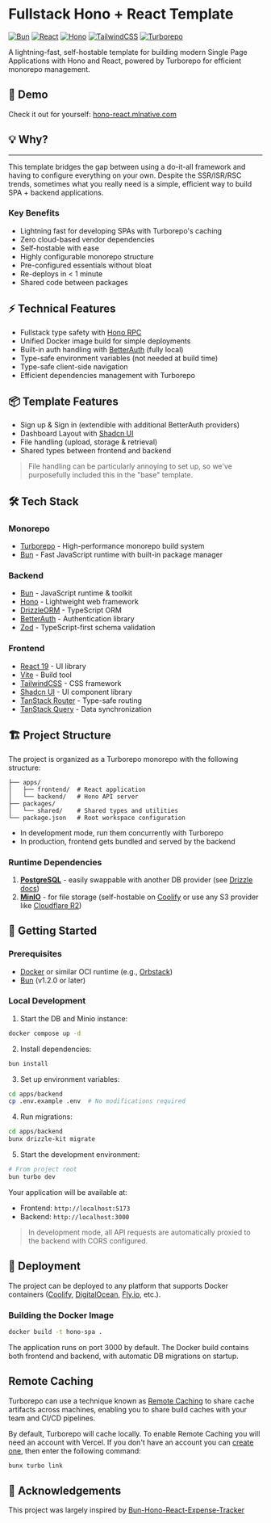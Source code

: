 # Fullstack Hono + React Template

[![Bun](https://img.shields.io/badge/Bun-%23000000.svg?style=for-the-badge&logo=bun&logoColor=white)](https://bun.sh)
[![React](https://img.shields.io/badge/React-61DAFB.svg?style=for-the-badge&logo=React&logoColor=black)](https://react.dev)
[![Hono](https://img.shields.io/badge/Hono-E36002.svg?style=for-the-badge&logo=hono&logoColor=white)](https://hono.dev)
[![TailwindCSS](https://img.shields.io/badge/tailwindcss-%2338B2AC.svg?style=for-the-badge&logo=tailwind-css&logoColor=white)](https://tailwindcss.com)
[![Turborepo](https://img.shields.io/badge/Turborepo-EF4444.svg?style=for-the-badge&logo=turborepo&logoColor=white)](https://turbo.build/repo)

A lightning-fast, self-hostable template for building modern Single Page Applications with Hono and React, powered by Turborepo for efficient monorepo management.

## 🚀 Demo

Check it out for yourself: [hono-react.mlnative.com](https://hono-react.mlnative.com)

## 💡 Why?
****
This template bridges the gap between using a do-it-all framework and having to configure everything on your own. Despite the SSR/ISR/RSC trends, sometimes what you really need is a simple, efficient way to build SPA + backend applications.

### Key Benefits

- Lightning fast for developing SPAs with Turborepo's caching
- Zero cloud-based vendor dependencies
- Self-hostable with ease
- Highly configurable monorepo structure
- Pre-configured essentials without bloat
- Re-deploys in < 1 minute
- Shared code between packages

## ⚡ Technical Features

- Fullstack type safety with [Hono RPC](https://hono.dev/guides/rpc)
- Unified Docker image build for simple deployments
- Built-in auth handling with [BetterAuth](https://github.com/betterstack-community/better-auth) (fully local)
- Type-safe environment variables (not needed at build time)
- Type-safe client-side navigation
- Efficient dependencies management with Turborepo

## 📦 Template Features

- Sign up & Sign in (extendible with additional BetterAuth providers)
- Dashboard Layout with [Shadcn UI](https://ui.shadcn.com/)
- File handling (upload, storage & retrieval)
- Shared types between frontend and backend

> File handling can be particularly annoying to set up, so we've purposefully included this in the "base" template.

## 🛠 Tech Stack

### Monorepo

- [Turborepo](https://turbo.build/repo) - High-performance monorepo build system
- [Bun](https://bun.sh) - Fast JavaScript runtime with built-in package manager

### Backend

- [Bun](https://bun.sh) - JavaScript runtime & toolkit
- [Hono](https://hono.dev) - Lightweight web framework
- [DrizzleORM](https://orm.drizzle.team) - TypeScript ORM
- [BetterAuth](https://github.com/betterstack-community/better-auth) - Authentication library
- [Zod](https://zod.dev) - TypeScript-first schema validation

### Frontend

- [React 19](https://react.dev) - UI library
- [Vite](https://vitejs.dev) - Build tool
- [TailwindCSS](https://tailwindcss.com) - CSS framework
- [Shadcn UI](https://ui.shadcn.com) - UI component library
- [TanStack Router](https://tanstack.com/router) - Type-safe routing
- [TanStack Query](https://tanstack.com/query) - Data synchronization

## 🏗 Project Structure

The project is organized as a Turborepo monorepo with the following structure:

```
├── apps/
│   ├── frontend/  # React application
│   └── backend/   # Hono API server
├── packages/
│   └── shared/    # Shared types and utilities
└── package.json   # Root workspace configuration
```

- In development mode, run them concurrently with Turborepo
- In production, frontend gets bundled and served by the backend

### Runtime Dependencies

1. **[PostgreSQL](https://www.postgresql.org/)** - easily swappable with another DB provider (see [Drizzle docs](https://orm.drizzle.team/docs/installation-and-db-connection))
2. **[MinIO](https://min.io/)** - for file storage (self-hostable on [Coolify](https://coolify.io/) or use any S3 provider like [Cloudflare R2](https://www.cloudflare.com/developer-platform/r2/))

## 🚀 Getting Started

### Prerequisites

- [Docker](https://www.docker.com/) or similar OCI runtime (e.g., [Orbstack](https://orbstack.dev/))
- [Bun](https://bun.sh) (v1.2.0 or later)

### Local Development

1. Start the DB and Minio instance:
```bash
docker compose up -d
```

2. Install dependencies:
```bash
bun install
```

3. Set up environment variables:
```bash
cd apps/backend
cp .env.example .env  # No modifications required
```

4. Run migrations:
```bash
cd apps/backend
bunx drizzle-kit migrate
```

5. Start the development environment:
```bash
# From project root
bun turbo dev
```

Your application will be available at:
- Frontend: `http://localhost:5173`
- Backend: `http://localhost:3000`

> In development mode, all API requests are automatically proxied to the backend with CORS configured.

## 🚢 Deployment

The project can be deployed to any platform that supports Docker containers ([Coolify](https://coolify.io/), [DigitalOcean](https://www.digitalocean.com/), [Fly.io](https://fly.io/), etc.).

### Building the Docker Image

```bash
docker build -t hono-spa .
```

The application runs on port 3000 by default. The Docker build contains both frontend and backend, with automatic DB migrations on startup.

## Remote Caching

Turborepo can use a technique known as [Remote Caching](https://turbo.build/repo/docs/core-concepts/remote-caching) to share cache artifacts across machines, enabling you to share build caches with your team and CI/CD pipelines.

By default, Turborepo will cache locally. To enable Remote Caching you will need an account with Vercel. If you don't have an account you can [create one](https://vercel.com/signup), then enter the following command:

```bash
bunx turbo link
```

## 👏 Acknowledgements

This project was largely inspired by [Bun-Hono-React-Expense-Tracker](https://github.com/meech-ward/Bun-Hono-React-Expense-Tracker)
